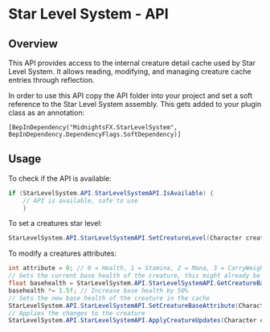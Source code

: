 # Star Level System - API

## Overview

This API provides access to the internal creature detail cache used by Star Level System.
It allows reading, modifying, and managing creature cache entries through reflection.

In order to use this API copy the API folder into your project and set a soft reference to the Star Level System assembly.
This gets added to your plugin class as an annotation:
```
[BepInDependency("MidnightsFX.StarLevelSystem", BepInDependency.DependencyFlags.SoftDependency)]
```

## Usage

To check if the API is available:
```csharp
if (StarLevelSystem.API.StarLevelSystemAPI.IsAvailable) {
	// API is available, safe to use
	}
```

To set a creatures star level:
```csharp
StarLevelSystem.API.StarLevelSystemAPI.SetCreatureLevel(Character creature, int newLevel);
```

To modify a creatures attributes:
```csharp
int attribute = 0; // 0 = Health, 1 = Stamina, 2 = Mana, 3 = CarryWeight, 4 = Damage, 5 = Armor
// Gets the current base health of the creature, this might already be modifier by other effects
float basehealth = StarLevelSystem.API.StarLevelSystemAPI.GetCreatureBaseAttribute(Character creatureId, attribute);
basehealth *= 1.5f; // Increase base health by 50%
// Sets the new base health of the creature in the cache
StarLevelSystem.API.StarLevelSystemAPI.SetCreatureBaseAttribute(Character creatureId, attribute, basehealth);
// Applies the changes to the creature
StarLevelSystem.API.StarLevelSystemAPI.ApplyCreatureUpdates(Character creatureId);
```